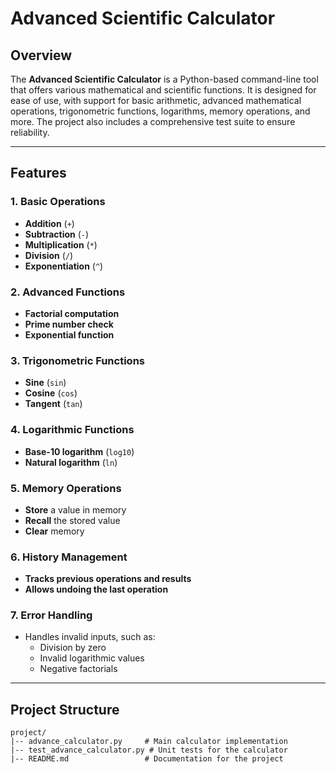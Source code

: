 # Advanced Scientific Calculator

## Overview
The **Advanced Scientific Calculator** is a Python-based command-line tool that offers various mathematical and scientific functions. It is designed for ease of use, with support for basic arithmetic, advanced mathematical operations, trigonometric functions, logarithms, memory operations, and more. The project also includes a comprehensive test suite to ensure reliability.

---

## Features

### 1. Basic Operations
- **Addition** (`+`)
- **Subtraction** (`-`)
- **Multiplication** (`*`)
- **Division** (`/`)
- **Exponentiation** (`^`)

### 2. Advanced Functions
- **Factorial computation**
- **Prime number check**
- **Exponential function**

### 3. Trigonometric Functions
- **Sine** (`sin`)
- **Cosine** (`cos`)
- **Tangent** (`tan`)

### 4. Logarithmic Functions
- **Base-10 logarithm** (`log10`)
- **Natural logarithm** (`ln`)

### 5. Memory Operations
- **Store** a value in memory
- **Recall** the stored value
- **Clear** memory

### 6. History Management
- **Tracks previous operations and results**
- **Allows undoing the last operation**

### 7. Error Handling
- Handles invalid inputs, such as:
  - Division by zero
  - Invalid logarithmic values
  - Negative factorials

---

## Project Structure

```text
project/
|-- advance_calculator.py     # Main calculator implementation
|-- test_advance_calculator.py # Unit tests for the calculator
|-- README.md                 # Documentation for the project
